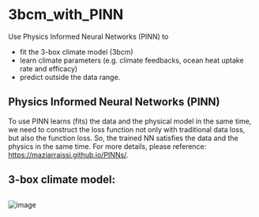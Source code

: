 # 3bcm_with_PINN
Use Physics Informed Neural Networks (PINN) to 
- fit the 3-box climate model (3bcm)
- learn climate parameters (e.g. climate feedbacks, ocean heat uptake rate and efficacy)
- predict outside the data range.

## Physics Informed Neural Networks (PINN)

To use PINN learns (fits) the data and the physical model in the same time, we need to construct the loss function not only with traditional data loss, but also the function loss. So, the trained NN satisfies the data and the physics in the same time. For more details, please reference: https://maziarraissi.github.io/PINNs/.


## 3-box climate model:

## 

![image](https://user-images.githubusercontent.com/61756907/150723100-61001d3e-f624-4f46-8980-020753ccaddf.png)

# 
